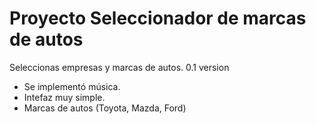 # Proyecto Seleccionador de marcas de autos
Seleccionas empresas y marcas de autos.
0.1 version
- Se implementó música.
- Intefaz muy simple.
- Marcas de autos (Toyota, Mazda, Ford)
